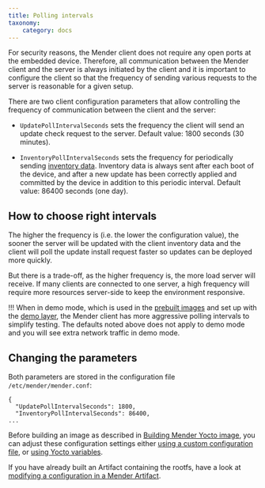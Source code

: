 ```yaml
---
title: Polling intervals
taxonomy:
    category: docs
---
```


For security reasons, the Mender client does not require any open ports at the embedded device.
Therefore, all communication between the Mender client and the server is always initiated by the client and
it is important to configure the client so that the frequency of sending various requests to the server is
reasonable for a given setup.

There are two client configuration parameters that allow controlling the frequency of communication between
the client and the server:

* `UpdatePollIntervalSeconds` sets the frequency the client will send an update check request to the server.
Default value: 1800 seconds (30 minutes).

* `InventoryPollIntervalSeconds` sets the frequency for periodically sending [inventory data](../../inventory).
Inventory data is always sent after each boot of the device, and after a new update has been
correctly applied and committed by the device in addition to this periodic interval.
Default value: 86400 seconds (one day). 

## How to choose right intervals

The higher the frequency is (i.e. the lower the configuration value), the sooner the server will
be updated with the client inventory data and the client will poll the update install request faster
so updates can be deployed more quickly.

But there is a trade-off, as the higher frequency is, the more load server will receive.
If many clients are connected to one server, a high frequency
will require more resources server-side to keep the environment responsive.

!!! When in demo mode, which is used in the [prebuilt images](../../../getting-started/download-test-images) and set up with the [demo layer](../../../artifacts/yocto-project/building#adding-the-meta-layers), the Mender client has more aggressive polling intervals to simplify testing. The defaults noted above does not apply to demo mode and you will see extra network traffic in demo mode.


## Changing the parameters

Both parameters are stored in the configuration file `/etc/mender/mender.conf`:

```
{
  "UpdatePollIntervalSeconds": 1800,
  "InventoryPollIntervalSeconds": 86400,
...
```

Before building an image as described in [Building Mender Yocto
image](../../../artifacts/yocto-project/building), you can adjust these configuration settings
either [using a custom configuration file](..), or [using Yocto
variables](../../../artifacts/yocto-project/image-configuration#configuring-polling-intervals).

If you have already built an Artifact containing the rootfs, have a look at
[modifying a configuration in a Mender Artifact](../../../artifacts/modifying-a-mender-artifact#modifying-a-configuration-file).
